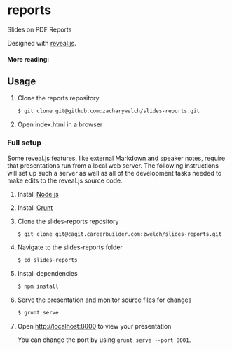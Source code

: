 # reports

Slides on PDF Reports

Designed with [reveal.js](http://lab.hakim.se/reveal-js/#/).

#### More reading:

## Usage

1. Clone the reports repository
   ```sh
   $ git clone git@github.com:zacharywelch/slides-reports.git
   ```

2. Open index.html in a browser

### Full setup

Some reveal.js features, like external Markdown and speaker notes, require that presentations run from a local web server. The following instructions will set up such a server as well as all of the development tasks needed to make edits to the reveal.js source code.

1. Install [Node.js](http://nodejs.org/)

2. Install [Grunt](http://gruntjs.com/getting-started#installing-the-cli)

4. Clone the slides-reports repository
   ```sh
   $ git clone git@cagit.careerbuilder.com:zwelch/slides-reports.git
   ```

5. Navigate to the slides-reports folder
   ```sh
   $ cd slides-reports
   ```

6. Install dependencies
   ```sh
   $ npm install
   ```

7. Serve the presentation and monitor source files for changes
   ```sh
   $ grunt serve
   ```

8. Open <http://localhost:8000> to view your presentation

   You can change the port by using `grunt serve --port 8001`.
